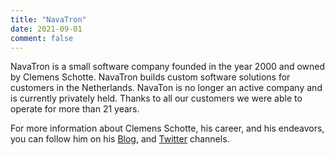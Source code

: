 ```yaml
---
title: "NavaTron"
date: 2021-09-01
comment: false
---
```


NavaTron is a small software company founded in the year 2000 and owned by Clemens Schotte. NavaTron builds custom software solutions for customers in the Netherlands. NavaTon is no longer an active company and is currently privately held. Thanks to all our customers we were able to operate for more than 21 years.

For more information about Clemens Schotte, his career, and his endeavors, you can follow him on his [Blog](https://clemens.ms), and [Twitter](https://twitter.com/cschotte) channels.
